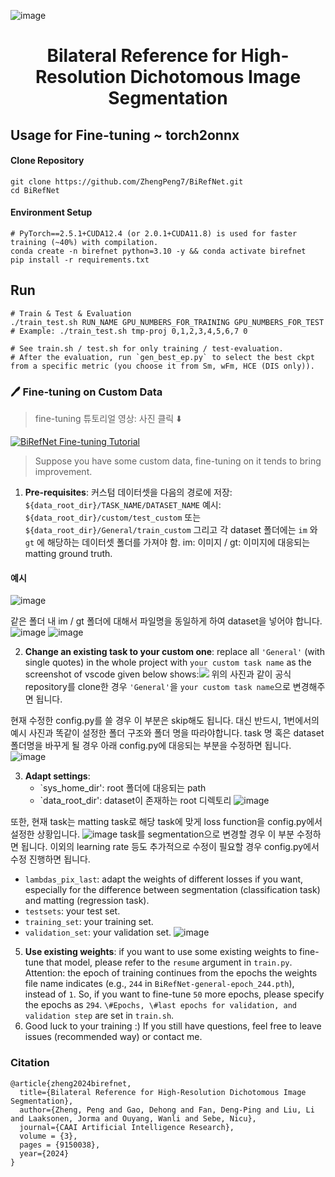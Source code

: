 ![image](https://github.com/user-attachments/assets/977e304b-4b14-40c7-a857-61b6909f6f88)<h1 align="center">Bilateral Reference for High-Resolution Dichotomous Image Segmentation</h1>

## Usage for Fine-tuning ~ torch2onnx

#### Clone Repository

```shell
git clone https://github.com/ZhengPeng7/BiRefNet.git
cd BiRefNet
```

#### Environment Setup

```shell
# PyTorch==2.5.1+CUDA12.4 (or 2.0.1+CUDA11.8) is used for faster training (~40%) with compilation.
conda create -n birefnet python=3.10 -y && conda activate birefnet
pip install -r requirements.txt
```

## Run

```shell
# Train & Test & Evaluation
./train_test.sh RUN_NAME GPU_NUMBERS_FOR_TRAINING GPU_NUMBERS_FOR_TEST
# Example: ./train_test.sh tmp-proj 0,1,2,3,4,5,6,7 0

# See train.sh / test.sh for only training / test-evaluation.
# After the evaluation, run `gen_best_ep.py` to select the best ckpt from a specific metric (you choose it from Sm, wFm, HCE (DIS only)).
```

### :pen: Fine-tuning on Custom Data

> fine-tuning 튜토리얼 영상: 사진 클릭 ⬇️

[![BiRefNet Fine-tuning Tutorial](https://img.youtube.com/vi/FwGT_0V9E-k/0.jpg)](https://youtu.be/FwGT_0V9E-k)

> Suppose you have some custom data, fine-tuning on it tends to bring improvement.

1. **Pre-requisites**: 커스텀 데이터셋을 다음의 경로에 저장: `${data_root_dir}/TASK_NAME/DATASET_NAME` 예시: `${data_root_dir}/custom/test_custom` 또는 `${data_root_dir}/General/train_custom` 그리고 각 dataset 폴더에는 `im` 와 `gt` 에 해당하는 데이터셋 폴더를 가져야 함. im: 이미지 / gt: 이미지에 대응되는 matting ground truth.

#### 예시
![image](https://github.com/user-attachments/assets/f22b4c14-5a33-4c97-aeae-b40542b83e24)

같은 폴더 내 im / gt 폴더에 대해서 파일명을 동일하게 하여 dataset을 넣어야 합니다.
![image](https://github.com/user-attachments/assets/2ab9420a-46d3-4a1c-8499-90bf23f44aeb)
![image](https://github.com/user-attachments/assets/bb9e10aa-a0af-4cee-ae99-98b520a29ef5)


2. **Change an existing task to your custom one**: replace all `'General'` (with single quotes) in the whole project with `your custom task name` as the screenshot of vscode given below shows:<img src="https://drive.google.com/thumbnail?id=1J6gzTmrVnQsmtt3hi6ch3ZrH7Op9PKSB&sz=w400" />
위의 사진과 같이 공식 repository를 clone한 경우 `'General'`을  `your custom task name`으로 변경해주면 됩니다.

현재 수정한 config.py를 쓸 경우 이 부분은 skip해도 됩니다. 대신 반드시, 1번에서의 예시 사진과 똑같이 설정한 폴더 구조와 폴더 명을 따라야합니다. task 명 혹은 dataset 폴더명을 바꾸게 될 경우 아래 config.py에 대응되는 부분을 수정하면 됩니다. 
![image](https://github.com/user-attachments/assets/5f5b4801-3b7c-4601-a648-b7a296d5d92b)


3. **Adapt settings**:
   + `sys_home_dir': root 폴더에 대응되는 path
   + `data_root_dir': dataset이 존재하는 root 디렉토리
     ![image](https://github.com/user-attachments/assets/ab7ddcbf-9e9f-40ec-b000-92fdbc8de88f)

또한, 현재 task는 matting task로 해당 task에 맞게 loss function을 config.py에서 설정한 상황입니다.
![image](https://github.com/user-attachments/assets/3dff2140-411e-47b3-ae1b-d69825fa1672)
task를 segmentation으로 변경할 경우 이 부분 수정하면 됩니다. 이외의 learning rate 등도 추가적으로 수정이 필요할 경우 config.py에서 수정 진행하면 됩니다.
   + `lambdas_pix_last`: adapt the weights of different losses if you want, especially for the difference between segmentation (classification task) and matting (regression task).
   + `testsets`: your test set.
   + `training_set`: your training set.
   + `validation_set`: your validation set.
     ![image](https://github.com/user-attachments/assets/4cd0f4e9-6594-4a4b-9be9-7f944958d56b)



5. **Use existing weights**: if you want to use some existing weights to fine-tune that model, please refer to the `resume` argument in `train.py`. Attention: the epoch of training continues from the epochs the weights file name indicates (e.g., `244` in `BiRefNet-general-epoch_244.pth`), instead of `1`. So, if you want to fine-tune `50` more epochs, please specify the epochs as `294`. `\#Epochs, \#last epochs for validation, and validation step` are set in `train.sh`.
6. Good luck to your training :) If you still have questions, feel free to leave issues (recommended way) or contact me.



### Citation

```
@article{zheng2024birefnet,
  title={Bilateral Reference for High-Resolution Dichotomous Image Segmentation},
  author={Zheng, Peng and Gao, Dehong and Fan, Deng-Ping and Liu, Li and Laaksonen, Jorma and Ouyang, Wanli and Sebe, Nicu},
  journal={CAAI Artificial Intelligence Research},
  volume = {3},
  pages = {9150038},
  year={2024}
}
```
